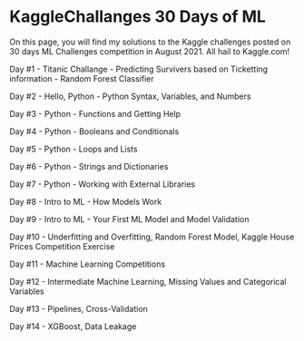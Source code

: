 # KaggleChallanges 30 Days of ML

 On this page, you will find my solutions to the Kaggle challenges posted on 30 days ML Challenges competition in August 2021.
 All hail to Kaggle.com!
 
 Day #1 - Titanic Challange - Predicting Survivers based on Ticketting information - Random Forest Classifier
 
 Day #2 - Hello, Python - Python Syntax, Variables, and Numbers

 Day #3 - Python - Functions and Getting Help
 
 Day #4 - Python - Booleans and Conditionals
 
 Day #5 - Python - Loops and Lists

 Day #6 - Python - Strings and Dictionaries
 
 Day #7 - Python - Working with External Libraries

 Day #8 - Intro to ML - How Models Work

 Day #9 - Intro to ML - Your First ML Model and Model Validation

 Day #10 - Underfitting and Overfitting, Random Forest Model, Kaggle House Prices Competition Exercise

 Day #11 - Machine Learning Competitions

 Day #12 - Intermediate Machine Learning, Missing Values and Categorical Variables

 Day #13 - Pipelines, Cross-Validation

 Day #14 - XGBoost, Data Leakage
